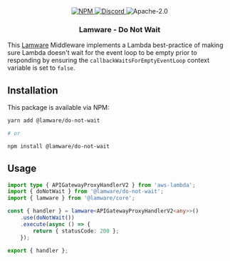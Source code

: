 <div align="center">
    <a href="https://www.npmjs.com/package/@lamware/do-not-wait" target="_blank">
        <img src="https://img.shields.io/npm/v/@lamware/do-not-wait?style=flat-square" alt="NPM" />
    </a>
    <a href="https://discord.gg/XMrHXtN" target="_blank">
        <img src="https://img.shields.io/discord/123906549860139008?color=7289DA&label=discord&logo=discord&logoColor=FFFFFF&style=flat-square" alt="Discord" />
    </a>
    <img src="https://img.shields.io/npm/l/@lamware/do-not-wait?style=flat-square" alt="Apache-2.0" />
    <h3>Lamware - Do Not Wait</h3>
</div>

This [Lamware](https://github.com/tnotifier/lamware) Middleware implements a Lambda best-practice of making sure Lambda doesn't wait for the event loop to be empty prior to responding by ensuring the `callbackWaitsForEmptyEventLoop` context variable is set to `false`.

## Installation

This package is available via NPM:

```bash
yarn add @lamware/do-not-wait

# or

npm install @lamware/do-not-wait
```

## Usage

```typescript
import type { APIGatewayProxyHandlerV2 } from 'aws-lambda';
import { doNotWait } from '@lamware/do-not-wait';
import { lamware } from '@lamware/core';

const { handler } = lamware<APIGatewayProxyHandlerV2<any>>()
    .use(doNotWait())
    .execute(async () => {
        return { statusCode: 200 };
    });

export { handler };
```
